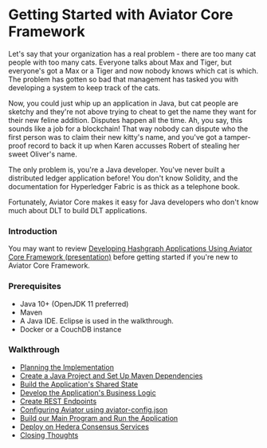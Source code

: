 Getting Started with Aviator Core Framework
===========================================

Let's say that your organization has a real problem - there are too many cat people with too many cats.  Everyone talks about Max and Tiger, but everyone's got a Max or a Tiger and now nobody knows which cat is which.  The problem has gotten so bad that management has tasked you with developing a system to keep track of the cats.

Now, you could just whip up an application in Java, but cat people are sketchy and they're not above trying to cheat to get the name they want for their new feline addition.  Disputes happen all the time.  Ah, you say, this sounds like a job for a blockchain!  That way nobody can dispute who the first person was to claim their new kitty's name, and you've got a tamper-proof record to back it up when Karen accusses Robert of stealing her sweet Oliver's name.

The only problem is, you're a Java developer.  You've never built a distributed ledger application before!  You don't know Solidity, and the documentation for Hyperledger Fabric is as thick as a telephone book.

Fortunately, Aviator Core makes it easy for Java developers who don't know much about DLT to build DLT applications. 

### Introduction

You may want to review [Developing Hashgraph Applications Using Aviator Core Framework (presentation)](../dev-with-aviator-core/presentation.pdf) before getting started if you're new to Aviator Core Framework.

### Prerequisites
* Java 10+ (OpenJDK 11 preferred)
* Maven
* A Java IDE.  Eclipse is used in the walkthrough.
* Docker or a CouchDB instance

### Walkthrough
* [Planning the Implementation](Planning.md)
* [Create a Java Project and Set Up Maven Dependencies](Maven.md)
* [Build the Application's Shared State](SharedState.md)
* [Develop the Application's Business Logic](BusinessLogic.md)
* [Create REST Endpoints](RESTEndpoints.md)
* [Configuring Aviator using aviator-config.json](Config.md)
* [Build our Main Program and Run the Application](Main.md)
* [Deploy on Hedera Consensus Services](DeployHCS.md)
* [Closing Thoughts](Closing.md)
